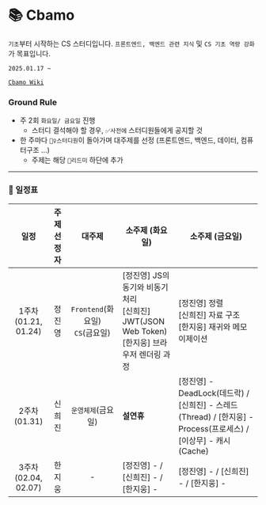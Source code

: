# 📚 Cbamo

`기초`부터 시작하는 CS 스터디입니다. `프론트엔드, 백엔드 관련 지식` 및 `CS 기초 역량 강화`가 목표입니다.

`2025.01.17 ~`

[`Cbamo Wiki`](https://github.com/scorchedrice/cbamo/wiki)

### Ground Rule

- 주 2회 `화요일/ 금요일` 진행
  - 스터디 결석해야 할 경우, `✅사전에` 스터디원들에게 공지할 것
- 한 주마다 `🙋‍♀️스터디원`이 돌아가며 대주제를 선정 (프론트엔드, 백엔드, 데이터, 컴퓨터구조 ...)
  - 주제는 해당 `📄리드미` 하단에 추가

---

### 📆 일정표

|        **일정**        | **주제 선정자** |        **대주제**         | **소주제 (화요일)** | **소주제 (금요일)** |
| :--------------------: | :--------: | :---------------------: | -------------------------------------------------------------------------------------------------------------------------------------------------------------------------------------------------------------------------------------------------------------------------- | --------------------------------------------------------------------------------------------------------------------------------------------------------------------------------------------------------------------------------------- |
| 1주차 (01.21, 01.24)  | 정진영 | `Frontend`(화요일) <br> `CS`(금요일)  | [정진영] JS의 동기와 비동기 처리 <br>  [신희진] JWT(JSON Web Token) <br> [한지웅] 브라우저 렌더링 과정 | [정진영] 정렬 <br>  [신희진] 자료 구조 <br>  [한지웅] 재귀와 메모이제이션 |
| 2주차 (01.31)  | 신희진 | `운영체제`(금요일)  | **설연휴** | [정진영] - DeadLock(데드락) / [신희진] - 스레드(Thread) / [한지웅] - Process(프로세스) / [이상무] - 캐시(Cache)|
| 3주차 (02.04, 02.07)  | 한지웅 | - | [정진영] - / [신희진] - / [한지웅] - | [정진영] - / [신희진] - / [한지웅] - |
